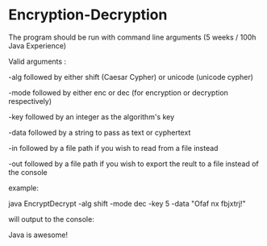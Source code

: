 # Encryption-Decryption

The program should be run with command line arguments (5 weeks / 100h Java Experience)

Valid arguments : 

-alg followed by either shift (Caesar Cypher) or unicode (unicode cypher) 

-mode followed by either enc or dec (for encryption or decryption respectively)

-key followed by an integer as the algorithm's key

-data followed by a string to pass as text or cyphertext

-in followed by a file path if you wish to read from a file instead

-out followed by a file path if you wish to export the reult to a file instead of the console


example:

java EncryptDecrypt -alg shift -mode dec -key 5 -data "Ofaf nx fbjxtrj!"

will output to the console:

Java is awesome!

